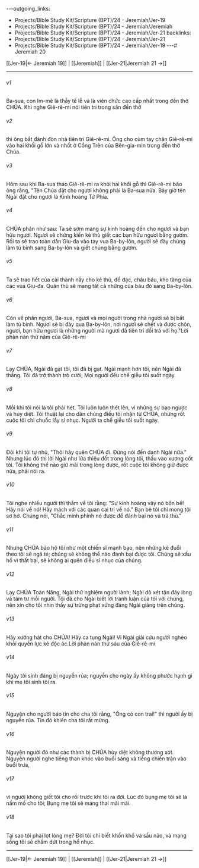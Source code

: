---outgoing_links:
  - Projects/Bible Study Kit/Scripture (BPT)/24 - Jeremiah/Jer-19
  - Projects/Bible Study Kit/Scripture (BPT)/24 - Jeremiah/Jeremiah
  - Projects/Bible Study Kit/Scripture (BPT)/24 - Jeremiah/Jer-21
backlinks:
  - Projects/Bible Study Kit/Scripture (BPT)/24 - Jeremiah/Jer-21
  - Projects/Bible Study Kit/Scripture (BPT)/24 - Jeremiah/Jer-19
---# Jeremiah 20

[[Jer-19|← Jeremiah 19]] | [[Jeremiah]] | [[Jer-21|Jeremiah 21 →]]
***



###### v1 
Ba-sua, con Im-mê là thầy tế lễ và là viên chức cao cấp nhất trong đền thờ CHÚA. Khi nghe Giê-rê-mi nói tiên tri trong sân đền thờ 

###### v2 
thì ông bắt đánh đòn nhà tiên tri Giê-rê-mi. Ông cho cùm tay chân Giê-rê-mi vào hai khối gỗ lớn và nhốt ở Cổng Trên của Bên-gia-min trong đền thờ Chúa. 

###### v3 
Hôm sau khi Ba-sua tháo Giê-rê-mi ra khỏi hai khối gỗ thì Giê-rê-mi bảo ông rằng, "Tên Chúa đặt cho ngươi không phải là Ba-sua nữa. Bây giờ tên Ngài đặt cho ngươi là Kinh hoàng Tứ Phía. 

###### v4 
CHÚA phán như sau: Ta sẽ sớm mang sự kinh hoàng đến cho ngươi và bạn hữu ngươi. Ngươi sẽ chứng kiến kẻ thù giết các bạn hữu ngươi bằng gươm. Rồi ta sẽ trao toàn dân Giu-đa vào tay vua Ba-by-lôn, người sẽ đày chúng làm tù binh sang Ba-by-lôn và giết chúng bằng gươm. 

###### v5 
Ta sẽ trao hết của cải thành nầy cho kẻ thù, đồ đạc, châu báu, kho tàng của các vua Giu-đa. Quân thù sẽ mang tất cả những của báu đó sang Ba-by-lôn. 

###### v6 
Còn về phần ngươi, Ba-sua, ngươi và mọi người trong nhà ngươi sẽ bị bắt làm tù binh. Ngươi sẽ bị đày qua Ba-by-lôn, nơi ngươi sẽ chết và được chôn, ngươi, bạn hữu ngươi là những người mà ngươi đã tiên tri dối trá với họ."Lời phàn nàn thứ năm của Giê-rê-mi 

###### v7 
Lạy CHÚA, Ngài đã gạt tôi, tôi đã bị gạt. Ngài mạnh hơn tôi, nên Ngài đã thắng. Tôi đã trở thành trò cười; Mọi người đều chế giễu tôi suốt ngày. 

###### v8 
Mỗi khi tôi nói là tôi phải hét. Tôi luôn luôn thét lên, vì những sự bạo ngược và hủy diệt. Tôi thuật lại cho dân chúng điều tôi nhận từ CHÚA, nhưng rốt cuộc tôi chỉ chuốc lấy sỉ nhục. Người ta chế giễu tôi suốt ngày. 

###### v9 
Đôi khi tôi tự nhủ, "Thôi hãy quên CHÚA đi. Đừng nói đến danh Ngài nữa." Nhưng lúc đó thì lời Ngài như lửa thiêu đốt trong lòng tôi, thấu vào xương cốt tôi. Tôi không thể nào giữ mãi trong lòng được, rốt cuộc tôi không giữ được nữa, phải nói ra. 

###### v10 
Tôi nghe nhiều người thì thầm về tôi rằng: "Sự kinh hoàng vây nó bốn bề! Hãy nói về nó! Hãy mách với các quan cai trị về nó." Bạn bè tôi chỉ mong tôi sơ hở. Chúng nói, "Chắc mình phỉnh nó được để đánh bại nó và trả thù." 

###### v11 
Nhưng CHÚA bảo hộ tôi như một chiến sĩ mạnh bạo, nên những kẻ đuổi theo tôi sẽ ngã té; chúng sẽ không thể nào đánh bại được tôi. Chúng sẽ xấu hổ vì thất bại, sẽ không ai quên điều sỉ nhục của chúng. 

###### v12 
Lạy CHÚA Toàn Năng, Ngài thử nghiệm người lành; Ngài dò xét tận đáy lòng và tâm tư mỗi người. Tôi đã cho Ngài biết lời tranh luận của tôi với chúng, nên xin cho tôi nhìn thấy sự trừng phạt xứng đáng Ngài giáng trên chúng. 

###### v13 
Hãy xướng hát cho CHÚA! Hãy ca tụng Ngài! Vì Ngài giải cứu người nghèo khỏi quyền lực kẻ độc ác.Lời phàn nàn thứ sáu của Giê-rê-mi 

###### v14 
Ngày tôi sinh đáng bị nguyền rủa; nguyền cho ngày ấy không phước hạnh gì khi mẹ tôi sinh tôi ra. 

###### v15 
Nguyện cho người báo tin cho cha tôi rằng, "Ông có con trai!" thì người ấy bị nguyền rủa. Tin đó khiến cha tôi rất mừng. 

###### v16 
Nguyện người đó như các thành bị CHÚA hủy diệt không thương xót. Nguyện người nghe tiếng than khóc vào buổi sáng và tiếng chiến trận vào buổi trưa, 

###### v17 
vì người không giết tôi cho rồi trước khi tôi ra đời. Lúc đó bụng mẹ tôi sẽ là nấm mồ cho tôi; Bụng mẹ tôi sẽ mang thai mãi mãi. 

###### v18 
Tại sao tôi phải lọt lòng mẹ? Đời tôi chỉ biết khốn khổ và sầu não, và mạng sống tôi sẽ chấm dứt trong hổ nhục.

***
[[Jer-19|← Jeremiah 19]] | [[Jeremiah]] | [[Jer-21|Jeremiah 21 →]]
